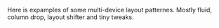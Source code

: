Here is expamples of some multi-device layout patternes.
Mostly fluid, column drop, layout shifter and tiny tweaks.
